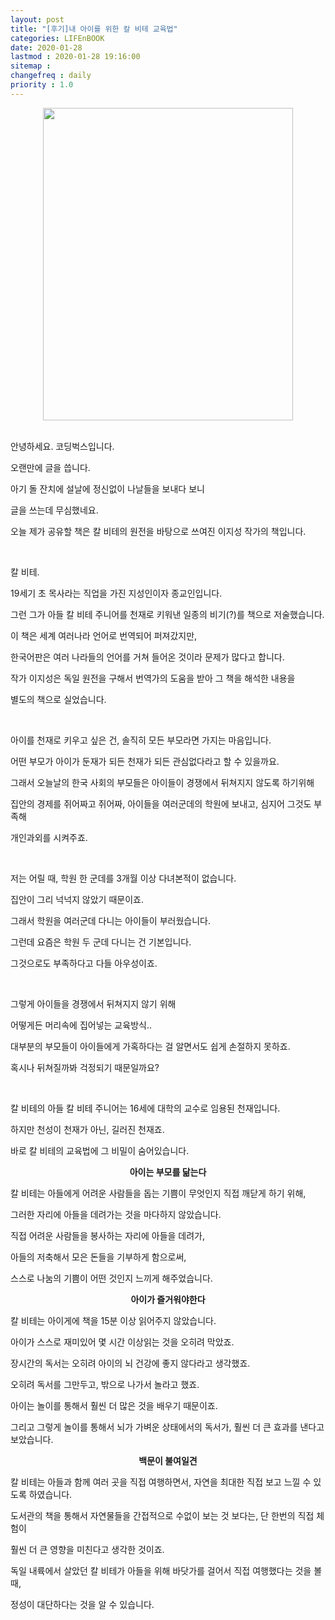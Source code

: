 ```yaml
---
layout: post
title: "[후기]내 아이를 위한 칼 비테 교육법"
categories: LIFEnBOOK
date: 2020-01-28
lastmod : 2020-01-28 19:16:00
sitemap :
changefreq : daily
priority : 1.0
---
```




<center><img src="http://image.yes24.com/momo/TopCate1337/MidCate005/133648546.jpg" style="height:500px; width:400px" ></center>

<br>



안녕하세요. 코딩벅스입니다. 

오랜만에 글을 씁니다. 

아기 돌 잔치에 설날에 정신없이 나날들을 보내다 보니 

글을 쓰는데 무심했네요. 

오늘 제가 공유할 책은 칼 비테의 원전을 바탕으로 쓰여진 이지성 작가의 책입니다. 

<br>

칼 비테.

19세기 초 목사라는 직업을 가진 지성인이자 종교인입니다. 

그런 그가 아들 칼 비테 주니어를 천재로 키워낸 일종의 비기(?)를 책으로 저술했습니다. 

이 책은 세계 여러나라 언어로 번역되어 퍼져갔지만, 

한국어판은 여러 나라들의 언어를 거쳐 들어온 것이라 문제가 많다고 합니다. 

작가 이지성은 독일 원전을 구해서 번역가의 도움을 받아 그 책을 해석한 내용을

별도의 책으로 실었습니다. 

<br>

아이를 천재로 키우고 싶은 건, 솔직히 모든 부모라면 가지는 마음입니다. 

어떤 부모가 아이가 둔재가 되든 천재가 되든 관심없다라고 할 수 있을까요. 

그래서 오늘날의 한국 사회의 부모들은 아이들이 경쟁에서 뒤쳐지지 않도록 하기위해 

집안의 경제를 쥐어짜고 쥐어짜, 아이들을 여러군데의 학원에 보내고, 심지어 그것도 부족해 

개인과외를 시켜주죠. 

<br>

저는 어릴 때, 학원 한 군데를 3개월 이상 다녀본적이 없습니다. 

집안이 그리 넉넉지 않았기 때문이죠. 

그래서 학원을 여러군데 다니는 아이들이 부러웠습니다. 

그런데 요즘은 학원 두 군데 다니는 건 기본입니다. 

그것으로도 부족하다고 다들 아우성이죠. 

<br>

그렇게 아이들을 경쟁에서 뒤쳐지지 않기 위해 

어떻게든 머리속에 집어넣는 교육방식.. 

대부분의 부모들이 아이들에게 가혹하다는 걸 알면서도 쉽게 손절하지 못하죠. 

혹시나 뒤쳐질까봐 걱정되기 때문일까요?

<br>

칼 비테의 아들 칼 비테 주니어는 16세에 대학의 교수로 임용된 천재입니다. 

하지만 천성이 천재가 아닌, 길러진 천재죠. 

바로 칼 비테의 교육법에 그 비밀이 숨어있습니다. 



<center><b>아이는 부모를 닮는다</b></center>

칼 비테는 아들에게 어려운 사람들을 돕는 기쁨이 무엇인지 직접 깨닫게 하기 위해, 

그러한 자리에 아들을 데려가는 것을 마다하지 않았습니다. 

직접 어려운 사람들을 봉사하는 자리에 아들을 데려가, 

아들의 저축해서 모은 돈들을 기부하게 함으로써, 

스스로 나눔의 기쁨이 어떤 것인지 느끼게 해주었습니다. 



<center><b>아이가 즐거워야한다</b></center>



칼 비테는 아이게에 책을 15분 이상 읽어주지 않았습니다. 

아이가 스스로 재미있어 몇 시간 이상읽는 것을 오히려 막았죠. 

장시간의 독서는 오히려 아이의 뇌 건강에 좋지 않다라고 생각했죠. 

오히려 독서를 그만두고, 밖으로 나가서 놀라고 했죠. 

아이는 놀이를 통해서 훨씬 더 많은 것을 배우기 때문이죠. 

그리고 그렇게 놀이를 통해서 뇌가 가벼운 상태에서의 독서가, 훨씬 더 큰 효과를 낸다고 보았습니다. 





<center><b>백문이 불여일견</b></center>

칼 비테는 아들과 함께 여러 곳을 직접 여행하면서, 자연을 최대한 직접 보고 느낄 수 있도록 하였습니다. 

도서관의 책을 통해서 자연물들을 간접적으로 수없이 보는 것 보다는, 단 한번의 직접 체험이 

훨씬 더 큰 영향을 미친다고 생각한 것이죠. 

독일 내륙에서 살았던 칼 비테가 아들을 위해 바닷가를 걸어서 직접 여행했다는 것을 볼 때, 

정성이 대단하다는 것을 알 수 있습니다. 



















